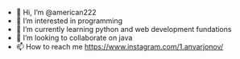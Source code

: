 - 👋 Hi, I’m @american222
- 👀 I’m interested in programming
- 🌱 I’m currently learning python and web development fundations
- 💞️ I’m looking to collaborate on java
- 📫 How to reach me https://www.instagram.com/1.anvarjonov/

<!---
american222/american222 is a ✨ special ✨ repository because its `README.md` (this file) appears on your GitHub profile.
You can click the Preview link to take a look at your changes.
--->

